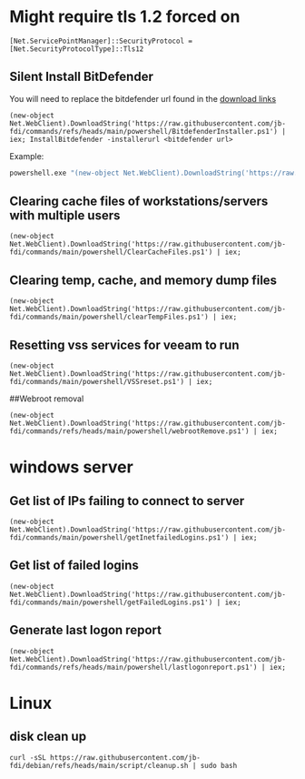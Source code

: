 # Might require tls 1.2 forced on
``` [Net.ServicePointManager]::SecurityProtocol = [Net.SecurityProtocolType]::Tls12 ```

## Silent Install BitDefender
You will need to replace the bitdefender url found in the [download links](https://www.bitdefender.com/business/support/en/77209-158546-installing-and-configuring-bitdefender-endpoint-security-tools-for-vmware-tanzu.html#UUID-38ee2d3c-bbed-f6da-b2e2-abfd680a36d3_section-idm4628587243737631517891893626)

```
(new-object Net.WebClient).DownloadString('https://raw.githubusercontent.com/jb-fdi/commands/refs/heads/main/powershell/BitdefenderInstaller.ps1') | iex; InstallBitdefender -installerurl <bitdefender url>

```
Example: 
```cmd
powershell.exe "(new-object Net.WebClient).DownloadString('https://raw.githubusercontent.com/jb-fdi/commands/refs/heads/main/powershell/BitdefenderInstaller.ps1') | iex; InstallBitdefender -installerurl 'https://cloud.gravityzone.bitdefender.com/Packages/BSTWIN/0/somespecificurl.exe'"
```


## Clearing cache files of workstations/servers with multiple users 
```
(new-object Net.WebClient).DownloadString('https://raw.githubusercontent.com/jb-fdi/commands/main/powershell/ClearCacheFiles.ps1') | iex;

```

## Clearing temp, cache, and memory dump files
```
(new-object Net.WebClient).DownloadString('https://raw.githubusercontent.com/jb-fdi/commands/main/powershell/clearTempFiles.ps1') | iex;
```

## Resetting vss services for veeam to run
```
(new-object Net.WebClient).DownloadString('https://raw.githubusercontent.com/jb-fdi/commands/main/powershell/VSSreset.ps1') | iex;
```

##Webroot removal

```
(new-object Net.WebClient).DownloadString('https://raw.githubusercontent.com/jb-fdi/commands/refs/heads/main/powershell/webrootRemove.ps1') | iex;
```

# windows server

## Get list of IPs failing to connect to server 
```
(new-object Net.WebClient).DownloadString('https://raw.githubusercontent.com/jb-fdi/commands/main/powershell/getInetfailedLogins.ps1') | iex;
```

## Get list of failed logins 
```
(new-object Net.WebClient).DownloadString('https://raw.githubusercontent.com/jb-fdi/commands/main/powershell/getFailedLogins.ps1') | iex;
```
## Generate last logon report
```
(new-object Net.WebClient).DownloadString('https://raw.githubusercontent.com/jb-fdi/commands/refs/heads/main/powershell/lastlogonreport.ps1') | iex;
```

# Linux

## disk clean up

```
curl -sSL https://raw.githubusercontent.com/jb-fdi/debian/refs/heads/main/script/cleanup.sh | sudo bash
```
